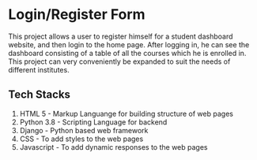 # Login/Register Form
This project allows a user to register himself for a student dashboard website, and then login to the home page. After logging in, he can see the dashboard consisting of a table of all the courses which he is enrolled in. This project can very conveniently be expanded to suit the needs of different institutes.
## Tech Stacks
1. HTML 5 - Markup Languange for building structure of web pages
2. Python 3.8 - Scripting Language for backend
3. Django - Python based web framework
4. CSS - To add styles to the web pages
5. Javascript - To add dynamic responses to the web pages

